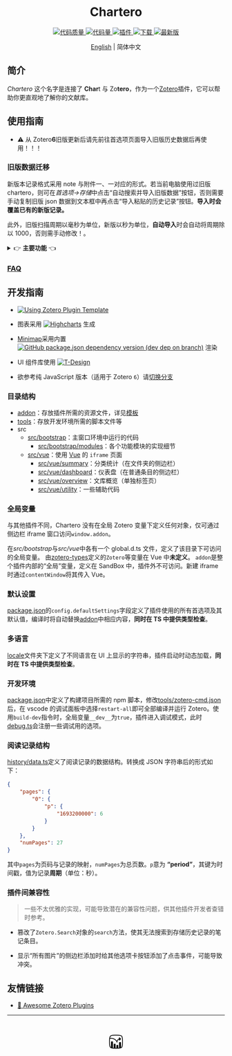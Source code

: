 <h1 align='center'>Chartero</h1>
<p align='center'>
    <a href="https://app.codacy.com/gh/volatile-static/Chartero/dashboard?utm_source=gh&utm_medium=referral&utm_content=&utm_campaign=Badge_grade">
        <img src="https://app.codacy.com/project/badge/Grade/e9a03b20fb90462180218819b41eb34d" alt='代码质量' />
    </a>
    <a href='../src/'>
        <img src='https://img.shields.io/github/languages/code-size/volatile-static/Chartero?logo=vuedotjs' alt='代码量' />
    </a>
    <a href='https://github.com/volatile-static/Chartero/releases/latest/download/chartero.xpi'>
        <img src='https://img.shields.io/badge/dynamic/json?url=https%3A%2F%2Fapi.github.com%2Frepos%2Fvolatile-static%2FChartero%2Freleases%2Flatest&query=%24.assets%5B0%5D.size&suffix=%20字节&label=插件大小&logo=Zotero&logoColor=%23CC2936' alt='插件' />
    </a>
    <a href='https://gitee.com/const_volatile/chartero/releases'>
        <img src="https://img.shields.io/github/downloads/volatile-static/Chartero/total?logo=github" alt='下载' />
    </a>
    <a href='https://gitee.com/const_volatile/chartero/releases/latest'>
        <img src="https://img.shields.io/github/downloads/volatile-static/Chartero/latest/total" alt='最新版' />
    </a> 
</p>
<p align='center'>
    <a href='../README.md'>English</a> | <kbd>简体中文</kbd>
</p>

## 简介

_Chartero_ 这个名字是连接了 **Char**t 与 Zo**tero**，作为一个[Zotero](https://www.zotero.org/)插件，它可以帮助你更直观地了解你的文献库。

## 使用指南

-   ⚠️ 从 Zotero**6**旧版更新后请先前往首选项页面导入旧版历史数据后再使用！！！

### 旧版数据迁移

新版本记录格式采用 note 与附件一、一对应的形式。若当前电脑使用过旧版 chartero，则可在*首选项->存储*中点击“自动搜索并导入旧版数据”按钮，否则需要手动复制旧版 json 数据到文本框中再点击“导入粘贴的历史记录”按钮。**导入时会覆盖已有的新版记录。**

此外，旧版扫描周期以毫秒为单位，新版以秒为单位，**自动导入**时会自动将周期除以 1000，否则需手动修改！。

<details>
<summary>👉 <b>主要功能</b> 👈</summary>

|                     截图                      | 功能                                                                                                                                  |
| :-------------------------------------------: | :------------------------------------------------------------------------------------------------------------------------------------ |
|            ![阅读记录](record.jpg)            | `Chartero`的核心功能，当你阅读文献时，记录当前页面与时间。                                                                            |
|            ![最近在读](recent.png)            | 在主菜单`文件`中，可以打开最近读过的文档。                                                                                            |
|             ![进度列](column.png)             | 在文库视图中新增一列信息显示当前条目的阅读时长。                                                                                      |
|           ![仪表盘](dashboard.jpg)            | 可视化与当前条目相关的所有信息，在阅读器的侧边栏可实时刷新。                                                                          |
|           ![分类统计](summary.jpg)            | 总结多个条目之间的关系，若选中条目数超过首选项中设置的值，则不会加载。                                                                |
|            ![小地图](minimap.gif)             | 在阅读器滚动条旁边，灰色块表示对应页面的阅读时长，彩色条表示注释。                                                                    |
| ![提取图片](images.png) ![加载更多](more.png) | 在阅读器左侧边栏显示当前文档中的所有图片。单击可跳转，双击可复制。若 PDF 图片过多，则每次只加载 10 页，点击最下方按钮可手动加载更多。 |

</details>

### [FAQ](https://gitee.com/const_volatile/chartero/issues?label_ids=180755057&label_text=faq&program_id=&project_id=const_volatile%2Fchartero&state=all)

## 开发指南

-   [![Using Zotero Plugin Template](https://img.shields.io/badge/Using-Zotero%20Plugin%20Template-blue?style=flat-square&logo=github)](https://github.com/windingwind/zotero-plugin-template)

-   图表采用 [![Highcharts](https://img.shields.io/github/package-json/dependency-version/volatile-static/Chartero/highcharts?logo=npm)](https://www.npmjs.com/package/highcharts) 生成
-   [Minimap](../src/bootstrap/modules/minimap/)采用内置 [![GitHub package.json dependency version (dev dep on branch)](https://img.shields.io/github/package-json/dependency-version/volatile-static/chartero/dev/%40types%2Freact?logo=npm)](https://zh-hans.react.dev/) 渲染
-   UI 组件库使用 [![T-Design](https://img.shields.io/github/package-json/dependency-version/volatile-static/Chartero/tdesign-vue-next?logo=npm)](https://tdesign.tencent.com/vue-next)
-   欲参考纯 JavaScript 版本（适用于 Zotero `6`）请[切换分支](https://gitee.com/const_volatile/chartero/tree/js_overlay/)

### 目录结构

-   [addon](../addon/)：存放插件所需的资源文件，详见[模板](https://github.com/windingwind/zotero-plugin-template)
-   [tools](../tools/)：存放开发环境所需的脚本文件等
-   src
    -   [src/bootstrap](../src/bootstrap/)：主窗口环境中运行的代码
        -   [src/bootstrap/modules](../src/bootstrap/modules/)：各个功能模块的实现细节
    -   [src/vue](../src/vue/)：使用 [Vue](https://cn.vuejs.org/) 的 `iframe` 页面
        -   [src/vue/summary](../src/vue/summary/)：分类统计（在文件夹的侧边栏）
        -   [src/vue/dashboard](../src/vue/dashboard/)：仪表盘（在普通条目的侧边栏）
        -   [src/vue/overview](../src/vue/overview/)：文库概览（单独标签页）
        -   [src/vue/utility](../src/vue/utility/)：一些辅助代码

### 全局变量

与其他插件不同，Chartero 没有在全局 Zotero 变量下定义任何对象，仅可通过侧边栏 iframe 窗口访问`window.addon`。

在*src/bootstrap*与*src/vue*中各有一个 global.d.ts 文件，定义了该目录下可访问的全局变量。
由[zotero-types](https://github.com/windingwind/zotero-types)定义的`Zotero`等变量在 Vue 中**未定义**。
`addon`是整个插件内部的“全局”变量，定义在 SandBox 中，插件外不可访问。新建 iframe 时通过`contentWindow`将其传入 Vue。

### 默认设置

[package.json](../package.json)的`config.defaultSettings`字段定义了插件使用的所有首选项及其默认值，编译时将自动替换[addon](../addon/)中相应内容，**同时在 TS 中提供类型检查**。

### 多语言

[locale](../addon/locale/)文件夹下定义了不同语言在 UI 上显示的字符串，插件启动时动态加载，**同时在 TS 中提供类型检查**。

### 开发环境

[package.json](../package.json)中定义了构建项目所需的 npm 脚本，修改[tools/zotero-cmd.json](../tools/zotero-cmd-template.json)后，在 vscode 的调试面板中选择`restart-all`即可全部编译并运行 Zotero。使用`build-dev`指令时，全局变量`__dev__`为`true`，插件进入调试模式，此时[debug.ts](../src/bootstrap/modules/debug.ts)会注册一些调试用的选项。

### 阅读记录结构

[history/data.ts](../src/bootstrap/modules/history/data.ts)定义了阅读记录的数据结构。转换成 JSON 字符串后的形式如下：

```json
{
    "pages": {
        "0": {
            "p": {
                "1693200000": 6
            }
        }
    },
    "numPages": 27
}
```

其中`pages`为页码与记录的映射，`numPages`为总页数。`p`意为 **“period”**，其键为时间戳，值为记录**周期**（单位：秒）。

### 插件间兼容性

> 一些不太优雅的实现，可能导致潜在的兼容性问题，供其他插件开发者查错时参考。

-   篡改了`Zotero.Search`对象的`search`方法，使其无法搜索到存储历史记录的笔记条目。

-   显示“所有图片”的侧边栏添加时给其他选项卡按钮添加了点击事件，可能导致冲突。

## 友情链接

-    [🤩 Awesome Zotero Plugins](https://plugins.zotero-chinese.com/charts.html)

---

<br />
<p align='center'><img src='../addon/content/icons/icon32.png' alt='图标' /></p>
